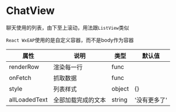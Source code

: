 # ChatView

聊天使用的列表，由下至上滚动，用法跟`ListView`类似


`React WxEAP`使用的是自定义容器，而不是body作为容器


| 属性 | 说明 | 类型 | 默认值 |
| ----|-----|------|------ |
| renderRow    | 渲染每一行     | func  | |
| onFetch | 抓取数据 | func | |
| style    | 列表样式  | object |  {}  |
| allLoadedText   | 全部加载完成的文本  | string | '没有更多了'  |